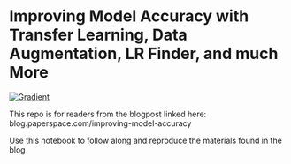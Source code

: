 # Improving Model Accuracy with Transfer Learning, Data Augmentation, LR Finder, and much More

[![Gradient](https://assets.paperspace.io/img/gradient-badge.svg)](https://console.paperspace.com/ml-showcase/notebook/re0dhb1aswcn6xz?file=README.md)

This repo is for readers from the blogpost linked here:  
blog.paperspace.com/improving-model-accuracy

Use this notebook to follow along and reproduce the materials found in the blog